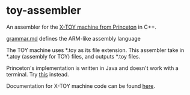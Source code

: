# toy-assembler

An assembler for the [X-TOY machine from Princeton](https://lift.cs.princeton.edu/xtoy/) in C++.

[grammar.md](grammar.md) defines the ARM-like assembly language

The TOY machine uses *.toy as its file extension. This assembler take in *.atoy (assembly for TOY) files, and outputs *.toy files.

Princeton's implementation is written in Java and doesn't work with a terminal. Try [this](https://github.com/EthanDenny/python-x-toy) instead.

Documentation for X-TOY machine code can be found [here](https://introcs.cs.princeton.edu/java/62toy/cheatsheet.txt).
